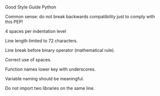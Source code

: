 Good Style Guide Python


Common sense: do not break backwards compatibility just to comply with this PEP!


4 spaces per indentation level

Line length limited to 72 characters.

Line break before binary operator (mathematical rule).

Correct use of spaces.

Function names lower key with underscores.

Variable naming should be meaningful.

Do not import two libraries on the same line.

